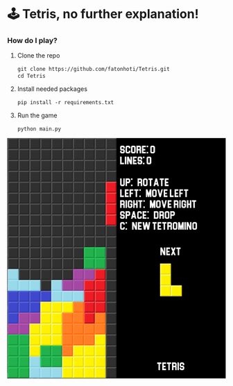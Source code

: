 # 🕹️ Tetris, no further explanation!

### How do I play?

1. Clone the repo

   ```
   git clone https://github.com/fatonhoti/Tetris.git
   cd Tetris
   ```
3. Install needed packages
   ```
   pip install -r requirements.txt
   ```
4. Run the game
   ```
   python main.py
   ```

![Alt text](/assets/game_image.png?raw=true "Optional Title")
